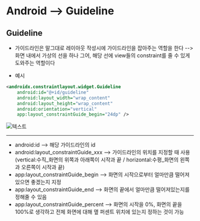 # Android --> Guideline

## Guideline

* 가이드라인은 말그대로 레이아웃 작성시에 가이드라인을 잡아주는 역할을 한다 --> 화면 내에서 가상의 선을 하나 그어, 해당 선에 view들의 constraint를 줄 수 있게 도와주는 역할이다

* 예시

```xml
<androidx.constraintlayout.widget.Guideline
    android:id="@+id/guideline"
    android:layout_width="wrap_content"
    android:layout_height="wrap_content"
    android:orientation="vertical"
    app:layout_constraintGuide_begin="24dp" />
```

![텍스트](https://velog.velcdn.com/images%2Fwooyoung-tom%2Fpost%2Ff30186a1-cb6f-4069-bcb1-0cf236d4d493%2Fguideline_1.png)

* * *

* android:id --> 해당 가이드라인의 id
* android:layout_constraintGuide_xxx --> 가이드라인의 위치를 지정할 때 사용(vertical:수직_화면의 위쪽과 아래쪽이 시작과 끝 / horizontal:수평_화면의 왼쪽과 오른쪽이 시작과 끝)
* app:layout_constraintGuide_begin --> 화면의 시작으로부터 얼마만큼 떨어져있으면 좋겠는지 지정
* app:layout_constraintGuide_end --> 화면의 끝에서 얼마만큼 떨어져있는지를 정해줄 수 있음
* app:layout_constraintGuide_percent --> 화면의 시작을 0%, 화면의 끝을 100%로 생각하고 전체 화면에 대해 몊 퍼센트 위치에 있는지 정하는 것이 가능